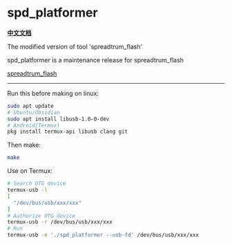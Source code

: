 # spd_platformer
[**中文文档**](https://github.com/C-Hidery/spd_platformer/blob/master/README_ZH.md)

The modified version of tool 'spreadtrum_flash'

spd_platformer is a maintenance release for spreadtrum_flash

[spreadtrum_flash](https://github.com/TomKing062/spreadtrum_flash)

---

Run this before making on linux:

``` bash
sudo apt update
# Ubuntu/Obsidian
sudo apt install libusb-1.0-0-dev
# Android(Termux)
pkg install termux-api libusb clang git
```

Then make:
``` bash
make
```

Use on Termux:

``` bash
# Search OTG device
termux-usb -l
[
  "/dev/bus/usb/xxx/xxx"
]
# Authorize OTG device
termux-usb -r /dev/bus/usb/xxx/xxx
# Run
termux-usb -e './spd_platformer --usb-fd' /dev/bus/usb/xxx/xxx
```
